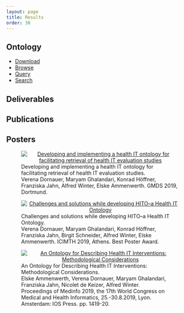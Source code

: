 ```yaml
---
layout: page
title: Results 
order: 30
---
```

## Ontology
* [Download](https://raw.githubusercontent.com/hitontology/ontology/master/hito.ttl)
* [Browse](https://hitontology.eu/ontology)
* [Query](https://hitontology.eu/sparql)
* [Search](https://hitontology.eu/search/)

## Deliverables

## Publications
## Posters

<figure>
<center>
<a href="{{site.url}}{{site.baseurl}}/public/gmds-2019-poster-vd.svg">
<img src="{{site.url}}{{site.baseurl}}/public/gmds-2019-poster-vd-400.png" alt="Developing and implementing a health IT ontology for facilitating retrieval of health IT evaluation studies"/>
</a>
</center>
<figcaption>
Developing and implementing a health IT ontology for facilitating retrieval of health IT evaluation studies.<br>
Verena Dornauer, Maryam Ghalandari, Konrad Höffner, Franziska Jahn, Alfred Winter, Elske Ammenwerth.
GMDS 2019, Dortmund.
</figcaption>
</figure>

<figure>
<center>
<a href="{{site.url}}{{site.baseurl}}/public/icimth-2019-poster-vd.svg">
<img src="{{site.url}}{{site.baseurl}}/public/icimth-2019-poster-vd-400.png" alt="Challenges and solutions while developing HITO&ndash;a Health IT Ontology"/>
</a>
</center>
<figcaption>
Challenges and solutions while developing HITO&ndash;a Health IT Ontology.<br>
Verena Dornauer, Maryam Ghalandari, Konrad Höffner, Franziska Jahn, Birgit Schneider, Alfred Winter, Elske Ammenwerth.
ICIMTH 2019, Athens. Best Poster Award.
</figcaption>
</figure>

<figure>
<center>
<a href="{{site.url}}{{site.baseurl}}/public/medinfo-2019-poster-ea.svg">
<img src="{{site.url}}{{site.baseurl}}/public/medinfo-2019-poster-ea-400.png" alt="An Ontology for Describing Health IT Interventions: Methodological Considerations"/>
</a>
</center>
<figcaption>
An Ontology for Describing Health IT Interventions: Methodological Considerations.<br>
Elske Ammenwerth, Verena Dornauer, Maryam Ghalandari, Franziska Jahn, Nicolet de Keizer, Alfred Winter.<br>
Proceedings of Medinfo 2019, the 17th World Congress on Medical and Health Informatics, 25.-30.8.2019, Lyon.<br>
Amsterdam: IOS Press. pp. 1419-20.
</figcaption>
</figure>

